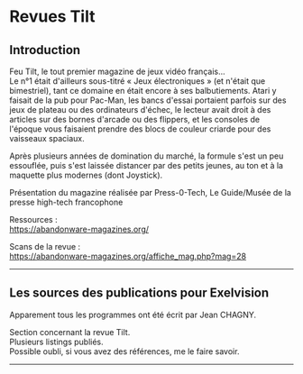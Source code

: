 # Revues Tilt

## Introduction

Feu Tilt, le tout premier magazine de jeux vidéo français...\
Le n°1 était d'ailleurs sous-titré « Jeux électroniques » (et n'était que bimestriel), tant ce domaine en était encore à ses balbutiements.
Atari y faisait de la pub pour Pac-Man, les bancs d'essai portaient parfois sur des jeux de plateau ou des ordinateurs d'échec, le lecteur avait droit à des articles sur des bornes d'arcade ou des flippers, et les consoles de l'époque vous faisaient prendre des blocs de couleur criarde pour des vaisseaux spaciaux.

Après plusieurs années de domination du marché, la formule s'est un peu essouflée, puis s'est laissée distancer par des petits jeunes, au ton et à la maquette plus modernes (dont Joystick).

Présentation du magazine réalisée par Press-0-Tech, Le Guide/Musée de la presse high-tech francophone 

Ressources :\
https://abandonware-magazines.org/

Scans de la revue :\
https://abandonware-magazines.org/affiche_mag.php?mag=28

___
## Les sources des publications pour Exelvision

Apparement tous les programmes ont été écrit par Jean CHAGNY.

Section concernant la revue Tilt.\
Plusieurs listings publiés.\
Possible oubli, si vous avez des références, me le faire savoir.

___
